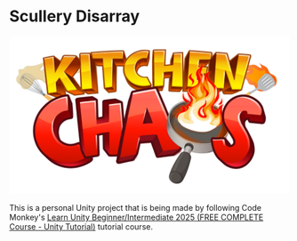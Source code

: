 # Scullery Disarray

![alt text](Assets/_Assets/Textures/KitchenChaosLogo.png)

This is a personal Unity project that is being made by following Code Monkey's [Learn Unity Beginner/Intermediate 2025 (FREE COMPLETE Course - Unity Tutorial)](https://www.youtube.com/watch?v=AmGSEH7QcDg&list=PLzDRvYVwl53uAyV0SjL_3d_IoRDiybAdN&index=3&t=12308s) tutorial course.
